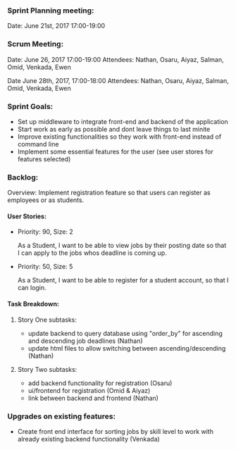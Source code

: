 ### Sprint Planning meeting:

Date: June 21st, 2017 17:00-19:00

### Scrum Meeting:
 
 Date: June 26, 2017 17:00-19:00
 Attendees: Nathan, Osaru, Aiyaz, Salman, Omid, Venkada, Ewen

 Date June 28th, 2017, 17:00-18:00
 Attendees: Nathan, Osaru, Aiyaz, Salman, Omid, Venkada, Ewen
 
 
### Sprint Goals:

- Set up middleware to integrate front-end and backend of the application
- Start work as early as possible and dont leave things to last minite
- Improve existing functionalities so they work with front-end instead of command line
- Implement some essential features for the user (see user stores for features selected)
  

### Backlog:

  Overview: Implement registration feature so that users can register as employees or as students.

#### User Stories:
  - Priority: 90, Size: 2

      As a Student, I want to be able to view jobs by their posting date so that I can apply to the jobs whos deadline is coming up.

  - Priority: 50, Size: 5
  
     As a Student, I want to be able to register for a student account, so that I can login.

  #### Task Breakdown:
  1. Story One subtasks:

     - update backend to query database using "order_by" for ascending and descending job deadlines (Nathan)
     - update html files to allow switching between ascending/descending (Nathan)

  2. Story Two subtasks:

     - add backend functionality for registration (Osaru)
     - ui/frontend for registration (Omid & Aiyaz)
     - link between backend and frontend (Nathan)

  ### Upgrades on existing features:
  - Create front end interface for sorting jobs by skill level to work with already existing backend functionality (Venkada)
